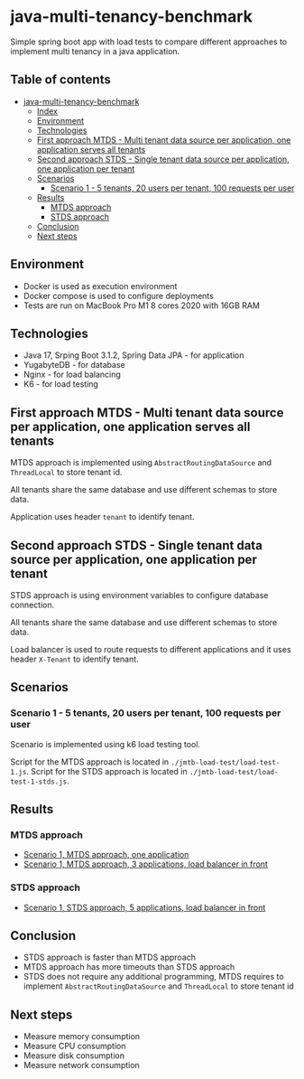 # java-multi-tenancy-benchmark

Simple spring boot app with load tests to compare different approaches to implement multi tenancy in a java application.

## Table of contents

* [java-multi-tenancy-benchmark](#java-multi-tenancy-benchmark)
  * [Index](#index)
  * [Environment](#environment)
  * [Technologies](#technologies)
  * [First approach MTDS - Multi tenant data source per application, one application serves all tenants](#first-approach-mtds---multi-tenant-data-source-per-application-one-application-serves-all-tenants)
  * [Second approach STDS - Single tenant data source per application, one application per tenant](#second-approach-stds---single-tenant-data-source-per-application-one-application-per-tenant)
  * [Scenarios](#scenarios)
    * [Scenario 1 - 5 tenants, 20 users per tenant, 100 requests per user](#scenario-1---5-tenants-20-users-per-tenant-100-requests-per-user)
  * [Results](#results)
    * [MTDS approach](#mtds-approach)
    * [STDS approach](#stds-approach)
  * [Conclusion](#conclusion)
  * [Next steps](#next-steps)

## Environment

- Docker is used as execution environment
- Docker compose is used to configure deployments
- Tests are run on MacBook Pro M1 8 cores 2020 with 16GB RAM

## Technologies

- Java 17, Srping Boot 3.1.2, Spring Data JPA - for application
- YugabyteDB - for database
- Nginx - for load balancing
- K6 - for load testing

## First approach MTDS - Multi tenant data source per application, one application serves all tenants

MTDS approach is implemented using `AbstractRoutingDataSource` and `ThreadLocal` to store tenant id.

All tenants share the same database and use different schemas to store data.

Application uses header `tenant` to identify tenant.

## Second approach STDS - Single tenant data source per application, one application per tenant

STDS approach is using environment variables to configure database connection.

All tenants share the same database and use different schemas to store data.

Load balancer is used to route requests to different applications and it uses header `X-Tenant` to identify tenant.

## Scenarios

### Scenario 1 - 5 tenants, 20 users per tenant, 100 requests per user

Scenario is implemented using k6 load testing tool.

Script for the MTDS approach is located in `./jmtb-load-test/load-test-1.js`.
Script for the STDS approach is located in `./jmtb-load-test/load-test-1-stds.js`.

## Results

### MTDS approach
- [Scenario 1, MTDS approach, one application](https://htmlpreview.github.io/?https://github.com/vu-koman/java-multitenancy-benchmark/blob/main/results/load-test-1.html)
- [Scenario 1, MTDS approach, 3 applications, load balancer in front](https://htmlpreview.github.io/?https://github.com/vu-koman/java-multitenancy-benchmark/blob/main/results/load-test-1_3instance.html)

### STDS approach
- [Scenario 1, STDS approach, 5 applications, load balancer in front](https://htmlpreview.github.io/?https://github.com/vu-koman/java-multitenancy-benchmark/blob/main/results/load-test-1-stds.html)


## Conclusion

- STDS approach is faster than MTDS approach
- MTDS approach has more timeouts than STDS approach
- STDS does not require any additional programming, MTDS requires to implement `AbstractRoutingDataSource` and `ThreadLocal` to store tenant id

## Next steps

- Measure memory consumption
- Measure CPU consumption
- Measure disk consumption
- Measure network consumption



